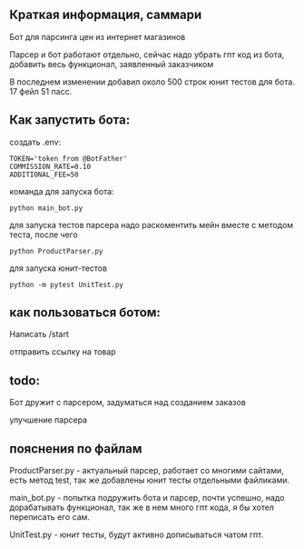 ## Краткая информация, саммари

Бот для парсинга цен из интернет магазинов

Парсер и бот работают отдельно, сейчас надо убрать гпт код из бота, добавить весь функционал, заявленный заказчиком

В последнем изменении добавил около 500 строк юнит тестов для бота. 17 фейл 51 пасс.

## Как запустить бота:
создать .env:
```
TOKEN='token from @BotFather'
COMMISSION_RATE=0.10
ADDITIONAL_FEE=50
```
команда для запуска бота:
```
python main_bot.py
```

для запуска тестов парсера надо раскоментить мейн вместе с методом теста, после чего

```
python ProductParser.py
```
для запуска юнит-тестов
```
python -m pytest UnitTest.py
```

## как пользоваться ботом:

Написать /start

отправить ссылку на товар
## todo:
Бот дружит с парсером, задуматься над созданием заказов

улучшение парсера

## пояснения по файлам

ProductParser.py - актуальный парсер, работает со многими сайтами, есть метод test, так же добавлены юнит тесты отдельными файликами.

main_bot.py - попытка подружить бота и парсер, почти успешно, надо дорабатывать функционал, так же в нем много гпт кода, я бы хотел переписать его сам.

UnitTest.py - юнит тесты, будут активно дописываться чатом гпт.